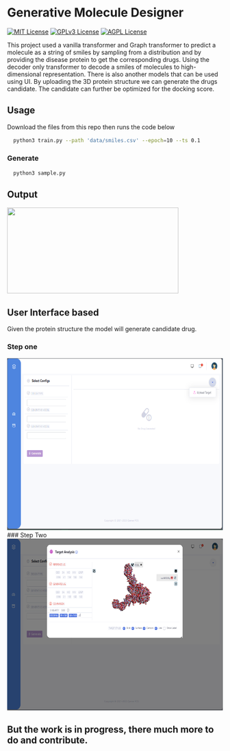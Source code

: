 
# Generative Molecule Designer

[![MIT License](https://img.shields.io/badge/License-MIT-green.svg)](https://choosealicense.com/licenses/mit/)
[![GPLv3 License](https://img.shields.io/badge/License-GPL%20v3-yellow.svg)](https://opensource.org/licenses/)
[![AGPL License](https://img.shields.io/badge/license-AGPL-blue.svg)](http://www.gnu.org/licenses/agpl-3.0)

This project used a vanilla transformer and Graph transformer to predict a molecule as a string of smiles by sampling from a distribution and by providing the disease protein to get the corresponding drugs. Using the decoder only transformer to decode a smiles of molecules to high-dimensional
representation. There is also another models that can be used using UI. By uploading the 3D protein structure we can generate the drugs candidate. The candidate can further be optimized for the docking score.

## Usage

Download the files from this repo then runs the code below

```bash
  python3 train.py --path 'data/smiles.csv' --epoch=10 --ts 0.1
```
### Generate
```bash
  python3 sample.py
```
## Output
<img src="https://th.bing.com/th/id/R.ed5e8b15a86be768e7df420458411681?rik=VqqbYRUSv5tOzg&riu=http%3a%2f%2fwww.cheminformania.com%2fwp-content%2fuploads%2f2017%2f12%2foutput_66_1.png&ehk=rEEFb6FVnqW8gaAadWW9kmBrhdxuzUm2axZ5lZIVlLA%3d&risl=&pid=ImgRaw&r=0"    width="400" height="200" />

## User Interface based
Given the protein structure the model will generate candidate drug.
### Step one
<img src="assets/step_1.PNG"    width="600" height="400" />
### Step Two
<img src="assets/step_2.PNG"    width="600" height="400" />

## But the work is in progress, there much more to do and contribute.
    
